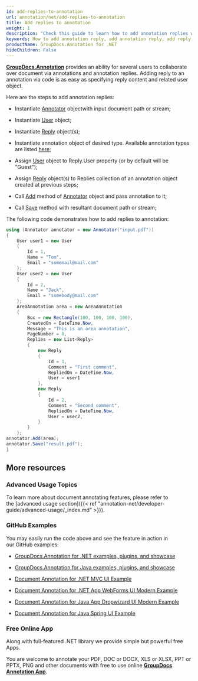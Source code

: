 ```yaml
---
id: add-replies-to-annotation
url: annotation/net/add-replies-to-annotation
title: Add replies to annotation
weight: 1
description: "Check this guide to learn how to add annotation replies when collaborate over document using GroupDocs.Annotation for .NET API."
keywords: How to add annotation reply, add annotation reply, add reply, reply to annotation
productName: GroupDocs.Annotation for .NET
hideChildren: False
---
```

[**GroupDocs.Annotation**](https://products.groupdocs.com/annotation/net) provides an ability for several users to collaborate over document via annotations and annotation replies. Adding reply to an annotation via code is as easy as specifying reply content and related user object.  
  
Here are the steps to add annotation replies:

*   Instantiate [Annotator](https://apireference.groupdocs.com/net/annotation/groupdocs.annotation/annotator) objectwith input document path or stream;
    
*   Instantiate [User](https://apireference.groupdocs.com/net/annotation/groupdocs.annotation.models/user) object;
    
*   Instantiate [Reply](https://apireference.groupdocs.com/net/annotation/groupdocs.annotation.models/reply) object(s);
    
*   Instantiate annotation object of desired type. Available annotation types are listed [here](https://apireference.groupdocs.com/annotation/net/groupdocs.annotation.models.annotationmodels);
    
*   Assign [User](https://apireference.groupdocs.com/net/annotation/groupdocs.annotation.models/user) object to Reply.User property (or by default will be "Guest");
    
*   Assign [Reply](https://apireference.groupdocs.com/net/annotation/groupdocs.annotation.models/reply) object(s) to Replies collection of an annotation object created at previous steps;
    
*   Call [Add](https://apireference.groupdocs.com/annotation/net/groupdocs.annotation/annotator/methods/add) method of [Annotator](https://apireference.groupdocs.com/net/annotation/groupdocs.annotation/annotator) object and pass annotation to it;
    
*   Call [Save](https://apireference.groupdocs.com/net/annotation/groupdocs.annotation/annotator/methods/save/index) method with resultant document path or stream;
    

  

The following code demonstrates how to add replies to annotation:

```csharp
using (Annotator annotator = new Annotator("input.pdf"))
{
	User user1 = new User
	{
		Id = 1,
		Name = "Tom",
		Email = "somemail@mail.com"
	};
	User user2 = new User
	{
		Id = 2,
		Name = "Jack",
		Email = "somebody@mail.com"
	};
	AreaAnnotation area = new AreaAnnotation
	{
		Box = new Rectangle(100, 100, 100, 100),
		CreatedOn = DateTime.Now,
		Message = "This is an area annotation",
		PageNumber = 0,
		Replies = new List<Reply>
		{
			new Reply
			{
				Id = 1,
				Comment = "First comment",
				RepliedOn = DateTime.Now,
				User = user1
			},
			new Reply
			{
				Id = 2,
				Comment = "Second comment",
				RepliedOn = DateTime.Now,
				User = user2,
			}
		}
	};
annotator.Add(area);
annotator.Save("result.pdf");
}
```

## More resources

### Advanced Usage Topics

To learn more about document annotating features, please refer to the [advanced usage section]({{< ref "annotation-net/developer-guide/advanced-usage/_index.md" >}}).

### GitHub Examples

You may easily run the code above and see the feature in action in our GitHub examples:

*   [GroupDocs.Annotation for .NET examples, plugins, and showcase](https://github.com/groupdocs-annotation/GroupDocs.Annotation-for-.NET)
    
*   [GroupDocs.Annotation for Java examples, plugins, and showcase](https://github.com/groupdocs-annotation/GroupDocs.Annotation-for-Java)
    
*   [Document Annotation for .NET MVC UI Example](https://github.com/groupdocs-annotation/GroupDocs.Annotation-for-.NET-MVC) 
    
*   [Document Annotation for .NET App WebForms UI Modern Example](https://github.com/groupdocs-annotation/GroupDocs.Annotation-for-.NET-WebForms)
    
*   [Document Annotation for Java App Dropwizard UI Modern Example](https://github.com/groupdocs-annotation/GroupDocs.Annotation-for-Java-Dropwizard)
    
*   [Document Annotation for Java Spring UI Example](https://github.com/groupdocs-annotation/GroupDocs.Annotation-for-Java-Spring)
    

### Free Online App

Along with full-featured .NET library we provide simple but powerful free Apps.

You are welcome to annotate your PDF, DOC or DOCX, XLS or XLSX, PPT or PPTX, PNG and other documents with free to use online **[GroupDocs Annotation App](https://products.groupdocs.app/annotation)**.
